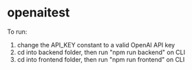 # openaitest

To run:

1. change the API_KEY constant to a valid OpenAI API key
2. cd into backend folder, then run "npm run backend" on CLI
3. cd into frontend folder, then run "npm run frontend" on CLI
